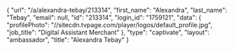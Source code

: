 {
    "url": "\/a\/alexandra-tebay\/213314",
    "first_name": "Alexandra",
    "last_name": "Tebay",
    "email": null,
    "id": "213314",
    "login_id": "1759121",
    "data": {
        "profilePhoto": "\/\/sitecdn.tvpage.com\/player\/logos\/default_profile.jpg",
        "job_title": "Digital Assistant Merchant"
    },
    "type": "captivate",
    "layout": "ambassador",
    "title": "Alexandra Tebay"
}